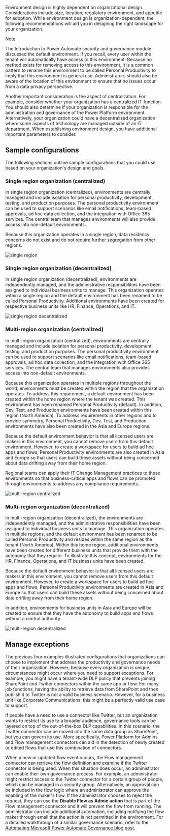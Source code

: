 Environment design is highly dependent on organizational design.
Considerations include size, location, regulatory environment, and
appetite for adoption. While environment design is organization-dependent, 
the following recommendations will aid you in designing the
right landscape for your organization.

> [!NOTE]
> The Introduction to Power Automate security and governance module 
discussed the default environment. If you recall, every user within 
the tenant will automatically have access to this environment. Because 
no method exists for removing access to this environment, it is a common pattern to 
rename this environment to be called Personal Productivity to imply that this 
environment is general use. Administrators should also be 
aware of the location of this environment to ensure that no issues occur 
from a data privacy perspective.

Another important consideration is the aspect of centralization. For
example, consider whether your organization has a centralized IT function. You should also determine if 
your organization is responsible for the administration and governance of the Power Platform
environment. Alternatively, your organization could have a decentralized
organization where some aspects of technology are managed outside of an
IT department. When establishing environment design, you have additional important parameters to consider.

## Sample configurations

The following sections outline sample configurations that you could use
based on your organization's design and goals.

### Single region organization (centralized)

In single region organization (centralized), environments are centrally managed and include
isolation for personal productivity, development, testing, and production
purposes. The personal productivity environment can be used to support
scenarios like email notifications, team-based approvals, ad hoc data
collection, and the integration with Office 365 services. The central
team that manages environments will also provide access into non-default
environments.

Because this organization operates in a single region, data
residency concerns do not exist and do not require further segregation from other
regions.

![single region](../media/1-single-region.png)

### Single region organization (decentralized)

In single region organization (decentralized), environments are independently managed, and the
administrative responsibilities have been assigned to individual
business units to manage. This organization operates within
a single region and the default environment has been renamed to be
called Personal Productivity. Additional environments have been created
for respective business units like HR, Finance, Operations, and IT.

![single region decentralized](../media/2-single-region-decentralized.png)

### Multi-region organization (centralized)

In multi-region organization (centralized), environments are centrally managed and include
isolation for personal productivity, development, testing, and production
purposes. The personal productivity environment can be used to support
scenarios like email notifications, team-based approvals, ad hoc data
collection, and the integration with Office 365 services. The central
team that manages environments also provides access into non-default
environments.

Because this organization operates in multiple regions throughout the
world, environments must be created within the region that the
organization operates. To address this requirement, a default
environment has been created within the home region where the tenant was
created. This environment has been renamed Personal Productivity
(default). In addition, Dev, Test, and Production environments have 
been created within this region (North America). To address requirements
in other regions and to provide symmetry, Personal Productivity, Dev,
Test, and Production environments have also been created in the Asia and
Europe regions.

Because the default environment behavior is that all licensed users
are makers in this environment, you cannot remove users from
this default environment. However, to create a workspace for users to build
ad hoc apps and flows, Personal Productivity environments are also
created in Asia and Europe so that users can build these assets without
being concerned about data drifting away from their home region.

Regional teams can apply their IT Change Management practices to these
environments so that business-critical apps and flows can be promoted
through environments to address any compliance requirements.

![multi-region centralized](../media/3-multi-region-centralized.png)

### Multi-region organization (decentralized)

In multi-region organization (decentralized), the environments are independently managed, and
the administrative responsibilities have been assigned to individual
business units to manage. This organization operates in
multiple regions, and the default environment has been renamed to be
called Personal Productivity and resides within the same region as the
tenant (North America). Within this home region, additional environments
have been created for different business units that provide them with
the autonomy that they require. To illustrate this concept, environments for the HR, Finance, Operations, and IT business
units have been created.

Because the default environment behavior is that all licensed users
are makers in this environment, you cannot remove users from
this default environment. However, to create a workspace for users to build
ad hoc apps and flows, Personal Productivity environments are created in
Asia and Europe so that users can build these assets without being
concerned about data drifting away from their home region.

In addition, environments for business units in Asia and
Europe will be created to ensure that they have the autonomy to build apps and flows without
a central authority.

![multi-region decentralized](../media/4-multi-region-decentralized.png)

## Manage exceptions

The previous four examples illustrated configurations that
organizations can choose to implement that address the productivity and
governance needs of their organization. However, because every
organization is unique, circumstances might occur where you need to
support exceptions. For example, you might have a tenant-wide DLP policy
that prevents joining SharePoint and Twitter connectors within the same
app or flow. For many job functions, having the ability to retrieve data
from SharePoint and then publish it to Twitter is not a valid business
scenario. However, for a business unit like Corporate Communications, this
might be a perfectly valid use case to support.

If people have a need to use a connector like Twitter, but an
organization wants to restrict its use to a broader audience,
governance tools can be layered on top of the out-of-the-box DLP
capabilities. In this scenario, the Twitter connector can be moved into
the same data group as SharePoint, but you can govern its use. More
specifically, Power Platform for Admins and Flow management
connectors can aid in the detection of newly created or edited flows
that use this combination of connectors.

When a new or updated flow event occurs, the Flow management connector
can retrieve the flow definition and examine if the Twitter connector is
being used. When this situation does occur, an administrator can enable their own
governance process. For example, an administrator might restrict access to
the Twitter connector for a certain group of people, which can be
managed in a security group. Alternatively, an approval can be included
in the flow logic where an administrator can approve the enabling of the
maker's flow. If the administrator chooses to reject the request,
they can use the **Disable Flow as Admin action** that is part of the Flow
management connector and it will prevent the flow from running. The
administrator can include additional automation, including notifying the
flow maker through email that the action is not permitted in the
environment. For a detailed walkthrough of a similar governance
scenario, refer to the [Automating Microsoft Power Automate Governance blog post](https://flow.microsoft.com/blog/automate-flow-governance/?azure-portal=true).

